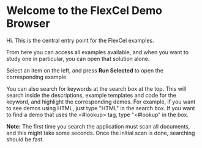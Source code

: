 # Welcome to the FlexCel Demo Browser

Hi. This is the central entry point for the FlexCel examples.

From here you can access all examples available, and when you want to study
one in particular, you can open that solution alone.

Select an item on the left, and press **Run Selected** to open the
corresponding example.

You can also search for keywords at the search box at the top. This will
search inside the descriptions, example templates and code for the
keyword, and highlight the corresponding demos. For example, if you want
to see demos using HTML, just type \"HTML\" in the search box. If you
want to find a demo that uses the \<\#lookup\> tag, type \"\<\#lookup\"
in the box.

**Note:** The first time you search the application must scan all
documents, and this might take some seconds. Once the initial scan is
done, searching should be fast.
